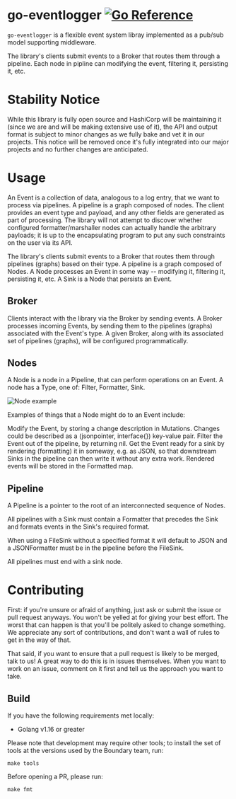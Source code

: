 # go-eventlogger   [![Go Reference](https://pkg.go.dev/badge/github.com/hashicorp/go-eventlogger.svg)](https://pkg.go.dev/github.com/hashicorp/go-eventlogger)


`go-eventlogger` is a flexible event system libray implemented as a pub/sub model supporting middleware. 

The library's clients submit events to a Broker that routes them through a pipeline. Each node in pipline can modifying the event, filtering it, persisting it, etc.  

# Stability Notice 

While this library is fully open source and HashiCorp will be maintaining it (since we are and will be making extensive use of it), the API and output format is subject to minor changes as we fully bake and vet it in our projects. This notice will be removed once it's fully integrated into our major projects and no further changes are anticipated.


# Usage

An Event is a collection of data, analogous to a log entry, that we want to
process via pipelines. A pipeline is a graph composed of nodes.  The client
provides an event type and payload, and any other fields are generated as part
of processing. The library will not attempt to discover whether configured
formatter/marshaller nodes can actually handle the arbitrary payloads; it is up
to the encapsulating  program to put any such constraints on the user via its API.

The library's clients submit events to a Broker that routes them through 
pipelines (graphs) based on their type.  A pipeline is a graph composed of
Nodes.  A Node processes an Event in some way -- modifying it, filtering it,
persisting it, etc.  A Sink is a Node that persists an Event.

## Broker

Clients interact with the library via the Broker by sending events. A Broker
processes incoming Events, by sending them to the pipelines (graphs) associated
with the Event's type.  A given Broker, along with its associated set of
pipelines (graphs), will be configured programmatically. 


## Nodes 
A Node is a node in a Pipeline, that can perform operations on an Event.  A node
has a Type, one of: Filter, Formatter, Sink.

![Node example](img/pipeline.jpg)


Examples of things that a Node might do to an Event include:

Modify the Event, by storing a change description in Mutations.  Changes could
be described as a  (jsonpointer, interface{}) key-value pair. Filter the Event
out of the pipeline, by  returning nil. Get the Event ready for a sink by
rendering (formatting) it in someway, e.g. as JSON, so that downstream Sinks in 
the pipeline can then write it without any extra work.  Rendered events will be 
stored in the Formatted map.


## Pipeline 

A Pipeline is a pointer to the root of an interconnected sequence of Nodes. 

All pipelines with a Sink must contain a Formatter that precedes the
Sink and formats events in the Sink's required format.  

When using a FileSink without a specified format it will default to JSON and a
JSONFormatter must be in the pipeline before the FileSink.

All pipelines must end with a sink node.


# Contributing 

First: if you're unsure or afraid of anything, just ask or submit the issue or pull request anyways. You won't be yelled at for giving your best effort. The worst that can happen is that you'll be politely asked to change something. We appreciate any sort of contributions, and don't want a wall of rules to get in the way of that.

That said, if you want to ensure that a pull request is likely to be merged, talk to us! A great way to do this is in issues themselves. When you want to work on an issue, comment on it first and tell us the approach you want to take.

## Build

If you have the following requirements met locally:

* Golang v1.16 or greater

Please note that development may require other tools; to install the set of tools at the versions used by the Boundary team, run:

`make tools`

Before opening a PR, please run:

`make fmt` 